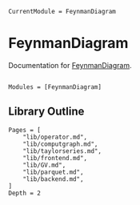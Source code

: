 ```@meta
CurrentModule = FeynmanDiagram
```

# FeynmanDiagram

Documentation for [FeynmanDiagram](https://github.com/numericalEFT/FeynmanDiagram.jl).

```@index
```

```@autodocs
Modules = [FeynmanDiagram]
```

## Library Outline
```@contents
Pages = [
    "lib/operator.md",
    "lib/computgraph.md",
    "lib/taylorseries.md",
    "lib/frontend.md",
    "lib/GV.md",
    "lib/parquet.md",
    "lib/backend.md",
]
Depth = 2
```
